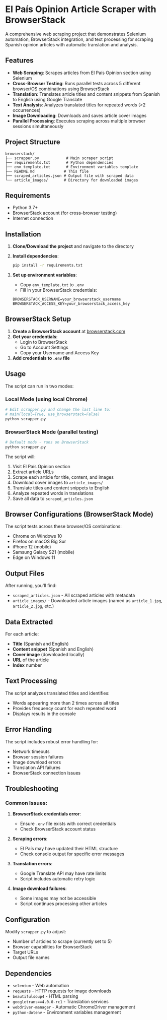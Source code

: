 # El País Opinion Article Scraper with BrowserStack

A comprehensive web scraping project that demonstrates Selenium automation, BrowserStack integration, and text processing for scraping Spanish opinion articles with automatic translation and analysis.

## Features

- **Web Scraping**: Scrapes articles from El País Opinion section using Selenium
- **Cross-Browser Testing**: Runs parallel tests across 5 different browser/OS combinations using BrowserStack
- **Translation**: Translates article titles and content snippets from Spanish to English using Google Translate
- **Text Analysis**: Analyzes translated titles for repeated words (>2 occurrences)
- **Image Downloading**: Downloads and saves article cover images
- **Parallel Processing**: Executes scraping across multiple browser sessions simultaneously

## Project Structure

```
browserstack/
├── scrapper.py            # Main scraper script
├── requirements.txt       # Python dependencies
├── env_template.txt       # Environment variables template
├── README.md             # This file
├── scraped_articles.json # Output file with scraped data
└── article_images/       # Directory for downloaded images
```

## Requirements

- Python 3.7+
- BrowserStack account (for cross-browser testing)
- Internet connection

## Installation

1. **Clone/Download the project** and navigate to the directory

2. **Install dependencies**:
   ```bash
   pip install -r requirements.txt
   ```

3. **Set up environment variables**:
   - Copy `env_template.txt` to `.env`
   - Fill in your BrowserStack credentials:
   ```
   BROWSERSTACK_USERNAME=your_browserstack_username
   BROWSERSTACK_ACCESS_KEY=your_browserstack_access_key
   ```

## BrowserStack Setup

1. **Create a BrowserStack account** at [browserstack.com](https://www.browserstack.com/)
2. **Get your credentials**:
   - Login to BrowserStack
   - Go to Account Settings
   - Copy your Username and Access Key
3. **Add credentials to `.env` file**

## Usage

The script can run in two modes:

### Local Mode (using local Chrome)
```bash
# Edit scrapper.py and change the last line to:
# main(local=True, use_browserstack=False)
python scrapper.py
```

### BrowserStack Mode (parallel testing)
```bash
# Default mode - runs on BrowserStack
python scrapper.py
```

The script will:
1. Visit El País Opinion section
2. Extract article URLs
3. Scrape each article for title, content, and images
4. Download cover images to `article_images/`
5. Translate titles and content snippets to English
6. Analyze repeated words in translations
7. Save all data to `scraped_articles.json`

## Browser Configurations (BrowserStack Mode)

The script tests across these browser/OS combinations:
- Chrome on Windows 10
- Firefox on macOS Big Sur
- iPhone 12 (mobile)
- Samsung Galaxy S21 (mobile)
- Edge on Windows 11

## Output Files

After running, you'll find:
- `scraped_articles.json` - All scraped articles with metadata
- `article_images/` - Downloaded article images (named as `article_1.jpg`, `article_2.jpg`, etc.)

## Data Extracted

For each article:
- **Title** (Spanish and English)
- **Content snippet** (Spanish and English)
- **Cover image** (downloaded locally)
- **URL** of the article
- **Index** number

## Text Processing

The script analyzes translated titles and identifies:
- Words appearing more than 2 times across all titles
- Provides frequency count for each repeated word
- Displays results in the console

## Error Handling

The script includes robust error handling for:
- Network timeouts
- Browser session failures
- Image download errors
- Translation API failures
- BrowserStack connection issues

## Troubleshooting

### Common Issues:

1. **BrowserStack credentials error**:
   - Ensure `.env` file exists with correct credentials
   - Check BrowserStack account status

2. **Scraping errors**:
   - El País may have updated their HTML structure
   - Check console output for specific error messages

3. **Translation errors**:
   - Google Translate API may have rate limits
   - Script includes automatic retry logic

4. **Image download failures**:
   - Some images may not be accessible
   - Script continues processing other articles

## Configuration

Modify `scrapper.py` to adjust:
- Number of articles to scrape (currently set to 5)
- Browser capabilities for BrowserStack
- Target URLs
- Output file names

## Dependencies

- `selenium` - Web automation
- `requests` - HTTP requests for image downloads
- `beautifulsoup4` - HTML parsing
- `googletrans==4.0.0-rc1` - Translation services
- `webdriver-manager` - Automatic ChromeDriver management
- `python-dotenv` - Environment variables management

